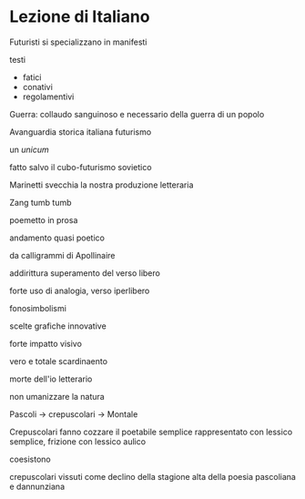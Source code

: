 # Lezione di Italiano

Futuristi si specializzano in manifesti

testi
* fatici
* conativi
* regolamentivi


Guerra: collaudo sanguinoso e necessario della guerra di un popolo


Avanguardia storica italiana
futurismo

un _unicum_

fatto salvo il cubo-futurismo sovietico

Marinetti svecchia la nostra produzione letteraria


Zang tumb tumb

poemetto in prosa

andamento quasi poetico

da calligrammi di Apollinaire

addirittura superamento del verso libero

forte uso di analogia, verso iperlibero

fonosimbolismi

scelte grafiche innovative

forte impatto visivo

vero e totale scardinaento

morte dell'io letterario



non umanizzare la natura

Pascoli $\to$ crepuscolari $\to$ Montale

Crepuscolari fanno cozzare il poetabile semplice rappresentato con lessico semplice, frizione con lessico aulico

coesistono

crepuscolari vissuti come declino della stagione alta della poesia pascoliana e dannunziana
<!--stackedit_data:
eyJoaXN0b3J5IjpbLTMzMTczMDE2NywtMTc1NDA4Mzk3NCwxMj
U3MzMyNjMyLC0xNzQwNjU0NzQxXX0=
-->